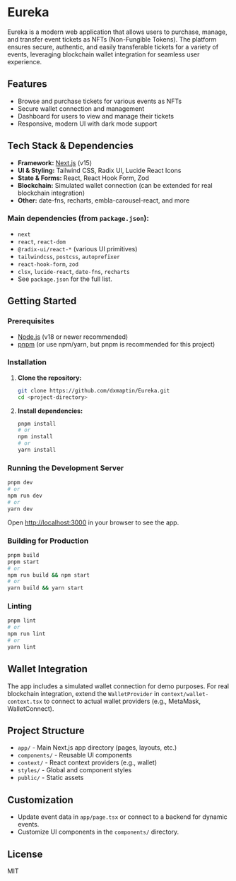# Eureka

Eureka is a modern web application that allows users to purchase, manage, and transfer event tickets as NFTs (Non-Fungible Tokens). The platform ensures secure, authentic, and easily transferable tickets for a variety of events, leveraging blockchain wallet integration for seamless user experience.

## Features

- Browse and purchase tickets for various events as NFTs
- Secure wallet connection and management
- Dashboard for users to view and manage their tickets
- Responsive, modern UI with dark mode support

## Tech Stack & Dependencies

- **Framework:** [Next.js](https://nextjs.org/) (v15)
- **UI & Styling:** Tailwind CSS, Radix UI, Lucide React Icons
- **State & Forms:** React, React Hook Form, Zod
- **Blockchain:** Simulated wallet connection (can be extended for real blockchain integration)
- **Other:** date-fns, recharts, embla-carousel-react, and more

### Main dependencies (from `package.json`):

- `next`
- `react`, `react-dom`
- `@radix-ui/react-*` (various UI primitives)
- `tailwindcss`, `postcss`, `autoprefixer`
- `react-hook-form`, `zod`
- `clsx`, `lucide-react`, `date-fns`, `recharts`
- See `package.json` for the full list.

## Getting Started

### Prerequisites

- [Node.js](https://nodejs.org/) (v18 or newer recommended)
- [pnpm](https://pnpm.io/) (or use npm/yarn, but pnpm is recommended for this project)

### Installation

1. **Clone the repository:**
   ```bash
   git clone https://github.com/dxmaptin/Eureka.git
   cd <project-directory>
   ```

2. **Install dependencies:**
   ```bash
   pnpm install
   # or
   npm install
   # or
   yarn install
   ```

### Running the Development Server

```bash
pnpm dev
# or
npm run dev
# or
yarn dev
```

Open [http://localhost:3000](http://localhost:3000) in your browser to see the app.

### Building for Production

```bash
pnpm build
pnpm start
# or
npm run build && npm start
# or
yarn build && yarn start
```

### Linting

```bash
pnpm lint
# or
npm run lint
# or
yarn lint
```

## Wallet Integration

The app includes a simulated wallet connection for demo purposes. For real blockchain integration, extend the `WalletProvider` in `context/wallet-context.tsx` to connect to actual wallet providers (e.g., MetaMask, WalletConnect).

## Project Structure

- `app/` - Main Next.js app directory (pages, layouts, etc.)
- `components/` - Reusable UI components
- `context/` - React context providers (e.g., wallet)
- `styles/` - Global and component styles
- `public/` - Static assets

## Customization

- Update event data in `app/page.tsx` or connect to a backend for dynamic events.
- Customize UI components in the `components/` directory.

## License

MIT
